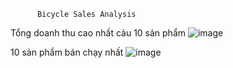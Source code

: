           Bicycle Sales Analysis
Tổng doanh thu cao nhất cảu 10 sản phẩm
![image](https://github.com/user-attachments/assets/141b3ff9-8f0c-4312-a111-6a88980c877c)

10 sản phẩm bán chạy nhất
![image](https://github.com/user-attachments/assets/b748a214-9673-4658-ba8a-8c1ebb242327)

